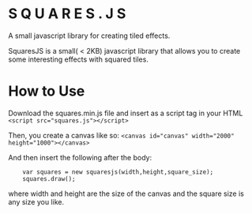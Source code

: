 S Q U A R E S . J S
=========

A small javascript library for creating tiled effects.

SquaresJS is a small( < 2KB) javascript library that allows you to create some interesting effects with squared tiles.


How to Use
==========

Download the squares.min.js file and insert as a script tag in your HTML
    `<script src="squares.js"></script>`


Then, you create a canvas like so:
    `<canvas id="canvas" width="2000" height="1000"></canvas>`

And then insert the following after the body:
    
		var squares = new squaresjs(width,height,square_size);
		squares.draw();
		
		
where width and height are the size of the canvas and the square size is any size you like.





